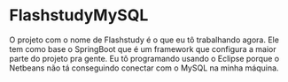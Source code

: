 # FlashstudyMySQL
O projeto com o nome de Flashstudy é o que eu tô trabalhando agora.
Ele tem como base o SpringBoot que é um framework que configura a maior parte do projeto pra gente.
Eu tô programando usando o Eclipse porque o Netbeans não tá conseguindo conectar com o MySQL na minha máquina.
